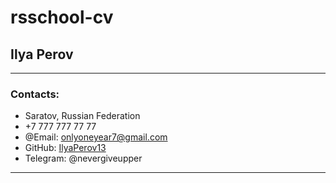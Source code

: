 # rsschool-cv

## Ilya Perov

---

### Contacts:

- Saratov, Russian Federation
- +7 777 777 77 77
- @Email: onlyoneyear7@gmail.com
- GitHub: [IlyaPerov13](https://github.com/IlyaPerov13)
- Telegram: @nevergiveupper

---
